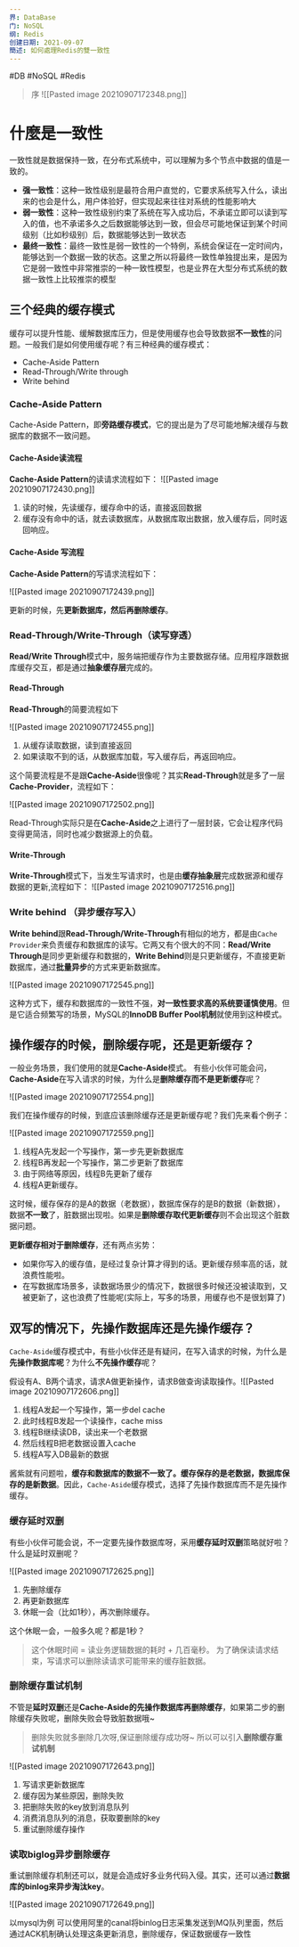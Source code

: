 ```yaml
---
界: DataBase
门: NoSQL
纲: Redis
创建日期: 2021-09-07
簡述: 如何處理Redis的雙一致性
---
```

#DB #NoSQL #Redis 

> 序
![[Pasted image 20210907172348.png]]

# 什麼是一致性
一致性就是数据保持一致，在分布式系统中，可以理解为多个节点中数据的值是一致的。

-   **强一致性**：这种一致性级别是最符合用户直觉的，它要求系统写入什么，读出来的也会是什么，用户体验好，但实现起来往往对系统的性能影响大
-   **弱一致性**：这种一致性级别约束了系统在写入成功后，不承诺立即可以读到写入的值，也不承诺多久之后数据能够达到一致，但会尽可能地保证到某个时间级别（比如秒级别）后，数据能够达到一致状态
-   **最终一致性**：最终一致性是弱一致性的一个特例，系统会保证在一定时间内，能够达到一个数据一致的状态。这里之所以将最终一致性单独提出来，是因为它是弱一致性中非常推崇的一种一致性模型，也是业界在大型分布式系统的数据一致性上比较推崇的模型

## 三个经典的缓存模式

缓存可以提升性能、缓解数据库压力，但是使用缓存也会导致数据**不一致性**的问题。一般我们是如何使用缓存呢？有三种经典的缓存模式：

-   Cache-Aside Pattern
-   Read-Through/Write through
-   Write behind

### Cache-Aside Pattern

Cache-Aside Pattern，即**旁路缓存模式**，它的提出是为了尽可能地解决缓存与数据库的数据不一致问题。

#### Cache-Aside读流程

**Cache-Aside Pattern**的读请求流程如下：
![[Pasted image 20210907172430.png]]

1.  读的时候，先读缓存，缓存命中的话，直接返回数据
2.  缓存没有命中的话，就去读数据库，从数据库取出数据，放入缓存后，同时返回响应。

#### Cache-Aside 写流程

**Cache-Aside Pattern**的写请求流程如下：

![[Pasted image 20210907172439.png]]

更新的时候，先**更新数据库，然后再删除缓存**。

### Read-Through/Write-Through（读写穿透）

**Read/Write Through**模式中，服务端把缓存作为主要数据存储。应用程序跟数据库缓存交互，都是通过**抽象缓存层**完成的。

#### Read-Through

**Read-Through**的简要流程如下

![[Pasted image 20210907172455.png]]

1.  从缓存读取数据，读到直接返回
2.  如果读取不到的话，从数据库加载，写入缓存后，再返回响应。

这个简要流程是不是跟**Cache-Aside**很像呢？其实**Read-Through**就是多了一层**Cache-Provider**，流程如下：

![[Pasted image 20210907172502.png]]

Read-Through实际只是在**Cache-Aside**之上进行了一层封装，它会让程序代码变得更简洁，同时也减少数据源上的负载。

#### Write-Through

**Write-Through**模式下，当发生写请求时，也是由**缓存抽象层**完成数据源和缓存数据的更新,流程如下： 
![[Pasted image 20210907172516.png]]

### Write behind （异步缓存写入）

**Write behind**跟**Read-Through/Write-Through**有相似的地方，都是由`Cache Provider`来负责缓存和数据库的读写。它两又有个很大的不同：**Read/Write Through**是同步更新缓存和数据的，**Write Behind**则是只更新缓存，不直接更新数据库，通过**批量异步**的方式来更新数据库。

![[Pasted image 20210907172545.png]]

这种方式下，缓存和数据库的一致性不强，**对一致性要求高的系统要谨慎使用**。但是它适合频繁写的场景，MySQL的**InnoDB Buffer Pool机制**就使用到这种模式。

## 操作缓存的时候，删除缓存呢，还是更新缓存？

一般业务场景，我们使用的就是**Cache-Aside**模式。 有些小伙伴可能会问， **Cache-Aside**在写入请求的时候，为什么是**删除缓存而不是更新缓存**呢？

![[Pasted image 20210907172554.png]]

我们在操作缓存的时候，到底应该删除缓存还是更新缓存呢？我们先来看个例子：

![[Pasted image 20210907172559.png]]

1.  线程A先发起一个写操作，第一步先更新数据库
2.  线程B再发起一个写操作，第二步更新了数据库
3.  由于网络等原因，线程B先更新了缓存
4.  线程A更新缓存。

这时候，缓存保存的是A的数据（老数据），数据库保存的是B的数据（新数据），数据**不一致**了，脏数据出现啦。如果是**删除缓存取代更新缓存**则不会出现这个脏数据问题。

**更新缓存相对于删除缓存**，还有两点劣势：

-   如果你写入的缓存值，是经过复杂计算才得到的话。更新缓存频率高的话，就浪费性能啦。
-   在写数据库场景多，读数据场景少的情况下，数据很多时候还没被读取到，又被更新了，这也浪费了性能呢(实际上，写多的场景，用缓存也不是很划算了)

## 双写的情况下，先操作数据库还是先操作缓存？

`Cache-Aside`缓存模式中，有些小伙伴还是有疑问，在写入请求的时候，为什么是**先操作数据库呢**？为什么**不先操作缓存**呢？

假设有A、B两个请求，请求A做更新操作，请求B做查询读取操作。![[Pasted image 20210907172606.png]]

1.  线程A发起一个写操作，第一步del cache
2.  此时线程B发起一个读操作，cache miss
3.  线程B继续读DB，读出来一个老数据
4.  然后线程B把老数据设置入cache
5.  线程A写入DB最新的数据

酱紫就有问题啦，**缓存和数据库的数据不一致了。缓存保存的是老数据，数据库保存的是新数据**。因此，`Cache-Aside`缓存模式，选择了先操作数据库而不是先操作缓存。

### 缓存延时双删

有些小伙伴可能会说，不一定要先操作数据库呀，采用**缓存延时双删**策略就好啦？什么是延时双删呢？

![[Pasted image 20210907172625.png]]

1.  先删除缓存
2.  再更新数据库
3.  休眠一会（比如1秒），再次删除缓存。

这个休眠一会，一般多久呢？都是1秒？

> 这个休眠时间 = 读业务逻辑数据的耗时 + 几百毫秒。 为了确保读请求结束，写请求可以删除读请求可能带来的缓存脏数据。

### 删除缓存重试机制

不管是**延时双删**还是**Cache-Aside的先操作数据库再删除缓存**，如果第二步的删除缓存失败呢，删除失败会导致脏数据哦~

> 删除失败就多删除几次呀,保证删除缓存成功呀~ 所以可以引入**删除缓存重试机制**

![[Pasted image 20210907172643.png]]

1.  写请求更新数据库
2.  缓存因为某些原因，删除失败
3.  把删除失败的key放到消息队列
4.  消费消息队列的消息，获取要删除的key
5.  重试删除缓存操作

### 读取biglog异步删除缓存

重试删除缓存机制还可以，就是会造成好多业务代码入侵。其实，还可以通过**数据库的binlog来异步淘汰key**。

![[Pasted image 20210907172649.png]]

以mysql为例 可以使用阿里的canal将binlog日志采集发送到MQ队列里面，然后通过ACK机制确认处理这条更新消息，删除缓存，保证数据缓存一致性
